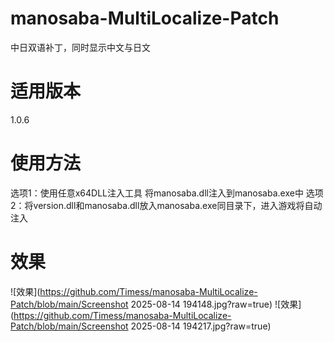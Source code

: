 # manosaba-MultiLocalize-Patch
中日双语补丁，同时显示中文与日文

# 适用版本

1.0.6

# 使用方法
选项1：使用任意x64DLL注入工具 将manosaba.dll注入到manosaba.exe中
选项2：将version.dll和manosaba.dll放入manosaba.exe同目录下，进入游戏将自动注入

# 效果
![效果](https://github.com/Timess/manosaba-MultiLocalize-Patch/blob/main/Screenshot 2025-08-14 194148.jpg?raw=true)
![效果](https://github.com/Timess/manosaba-MultiLocalize-Patch/blob/main/Screenshot 2025-08-14 194217.jpg?raw=true)

